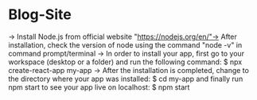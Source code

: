 # Blog-Site

   -> Install Node.js from official website "https://nodejs.org/en/"-> After installation, check the version of node using the command "node -v" in command prompt/terminal
   -> In order to install your app, first go to your workspace (desktop or a folder) and run the following command:
     $ npx create-react-app my-app
   -> After the installation is completed, change to the directory where your app was installed:
     $ cd my-app
and finally run npm start to see your app live on localhost:
     $ npm start
     


